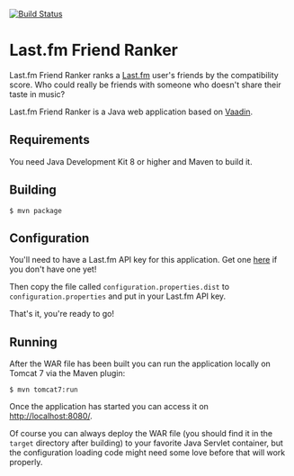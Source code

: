 [![Build Status](https://travis-ci.org/breun/lastfm-friend-ranker.png?branch=master)](https://travis-ci.org/breun/lastfm-friend-ranker)

Last.fm Friend Ranker
=====================

Last.fm Friend Ranker ranks a [Last.fm](http://www.last.fm/) user's friends by the compatibility score. Who could really
be friends with someone who doesn't share their taste in music?

Last.fm Friend Ranker is a Java web application based on [Vaadin](https://vaadin.com/).

Requirements
------------

You need Java Development Kit 8 or higher and Maven to build it.

Building
--------

```
$ mvn package
```

Configuration
-------------

You'll need to have a Last.fm API key for this application. Get one [here](http://www.last.fm/api/account/create) if you
don't have one yet!

Then copy the file called `configuration.properties.dist` to `configuration.properties` and put in your Last.fm API key.

That's it, you're ready to go!

Running
-------

After the WAR file has been built you can run the application locally on Tomcat 7 via the Maven plugin:

```
$ mvn tomcat7:run
```

Once the application has started you can access it on [http://localhost:8080/](http://localhost:8080/).

Of course you can always deploy the WAR file (you should find it in the `target` directory after building) to your
favorite Java Servlet container, but the configuration loading code might need some love before that will work
properly.
